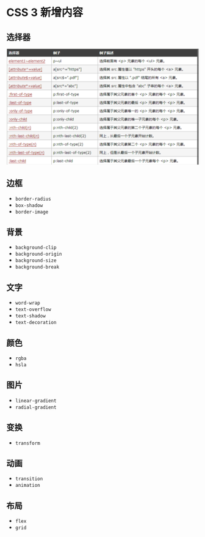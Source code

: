 # CSS 3 新增内容

## 选择器

![](./assets/css-3-selector.png)

## 边框

- `border-radius`
- `box-shadow`
- `border-image`

## 背景

- `background-clip`
- `background-origin`
- `background-size`
- `background-break`

## 文字

- `word-wrap`
- `text-overflow`
- `text-shadow`
- `text-decoration`

## 颜色

- `rgba`
- `hsla`

## 图片

- `linear-gradient`
- `radial-gradient`

## 变换

- `transform`

## 动画

- `transition`
- `animation`

## 布局

- `flex`
- `grid`
